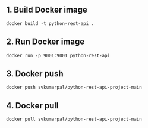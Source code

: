 ## 1. Build Docker image 
```commandline
docker build -t python-rest-api .
```

## 2. Run Docker image
```commandline
docker run -p 9001:9001 python-rest-api
```
## 3. Docker push
```Commandline
docker push svkumarpal/python-rest-api-project-main
```
## 4. Docker pull
```Commandline
docker pull svkumarpal/python-rest-api-project-main
```